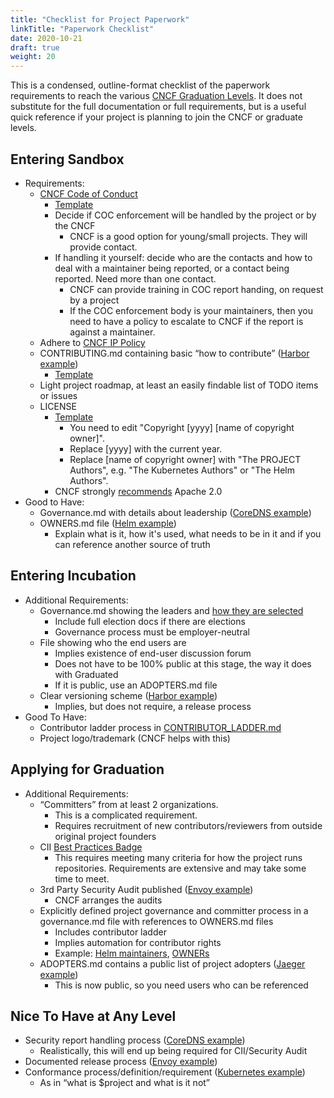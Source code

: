 ```yaml
---
title: "Checklist for Project Paperwork"
linkTitle: "Paperwork Checklist"
date: 2020-10-21
draft: true
weight: 20
---
```


This is a condensed, outline-format checklist of the paperwork requirements to reach the various
[CNCF Graduation Levels](https://github.com/cncf/toc/blob/master/process/graduation_criteria.adoc).
It does not substitute for the full documentation or full requirements, but is a useful quick
reference if your project is planning to join the CNCF or graduate levels.

## Entering Sandbox

*   Requirements:
    *   [CNCF Code of Conduct](https://github.com/cncf/foundation/blob/master/code-of-conduct.md)
        *   [Template](https://github.com/cncf/project-template/blob/master/CODE_OF_CONDUCT.md)
        *   Decide if COC enforcement will be handled by the project or by the CNCF
            *   CNCF is a good option for young/small projects.  They will provide contact.
        *   If handling it yourself: decide who are the contacts and how to deal with a maintainer being reported, or a contact being reported. Need more than one contact.
            *   CNCF can provide training in COC report handing, on request by a project
            *   If the COC enforcement body is your maintainers, then you need to have a policy to escalate to CNCF if the report is against a maintainer.
    *   Adhere to [CNCF IP Policy](https://github.com/cncf/foundation/blob/master/charter.md#11-ip-policy)
    *   CONTRIBUTING.md containing basic “how to contribute” ([Harbor example](https://github.com/goharbor/harbor/blob/master/CONTRIBUTING.md))
        *   [Template](https://github.com/cncf/project-template/blob/master/CONTRIBUTING.md)
    *   Light project roadmap, at least an easily findable list of TODO items or issues
    *   LICENSE
        *   [Template](https://github.com/cncf/project-template/blob/master/LICENSE)
            *   You need to edit "Copyright [yyyy] [name of copyright owner]".
            *   Replace [yyyy] with the current year.
            *   Replace [name of copyright owner] with "The PROJECT Authors", e.g. "The Kubernetes Authors" or "The Helm Authors".
        *   CNCF strongly [recommends](https://www.cncf.io/blog/2017/02/01/cncf-recommends-aslv2/) Apache 2.0
*   Good to Have:
    *   Governance.md with details about leadership ([CoreDNS example](https://github.com/coredns/coredns/blob/master/GOVERNANCE.md))
    *   OWNERS.md file ([Helm example](https://github.com/helm/helm/blob/master/OWNERS))
        *   Explain what is it, how it's used, what needs to be in it and if you can reference another source of truth


## Entering Incubation

*   Additional Requirements:
    *   Governance.md showing the leaders and [how they are selected](https://github.com/cncf/sig-contributor-strategy/blob/master/governance/docs/leadership_selection.md)
        *   Include full election docs if there are elections
        *   Governance process must be employer-neutral
    *   File showing who the end users are
        *   Implies existence of end-user discussion forum
        *   Does not have to be 100% public at this stage, the way it does with Graduated
        *   If it is public, use an ADOPTERS.md file
    *   Clear versioning scheme ([Harbor example](https://github.com/goharbor/harbor/blob/master/RELEASES.md))
        *   Implies, but does not require, a release process
*   Good To Have:
    *   Contributor ladder process in [CONTRIBUTOR_LADDER.md](https://github.com/cncf/project-template/blob/main/CONTRIBUTOR_LADDER.md)
    *   Project logo/trademark (CNCF helps with this)


## Applying for Graduation



*   Additional Requirements:
    *   “Committers” from at least 2 organizations.
        *   This is a complicated requirement.
        *   Requires recruitment of new contributors/reviewers from outside original project founders
    *   CII [Best Practices Badge](https://bestpractices.coreinfrastructure.org/)
        *   This requires meeting many criteria for how the project runs repositories.  Requirements are extensive and may take some time to meet.
    *   3rd Party Security Audit published ([Envoy example](https://github.com/envoyproxy/envoy#security-audit))
        *   CNCF arranges the audits
    *   Explicitly defined project governance and committer process in a governance.md file with references to OWNERS.md files
        *   Includes contributor ladder
        *   Implies automation for contributor rights
        *   Example: [Helm maintainers](https://github.com/helm/community/blob/master/governance/governance.md), [OWNERs](https://github.com/helm/helm/blob/master/OWNERS)
    *   ADOPTERS.md contains a public list of project adopters ([Jaeger example](https://github.com/jaegertracing/jaeger/blob/master/ADOPTERS.md))
        *   This is now public, so you need users who can be referenced

## Nice To Have at Any Level

*   Security report handling process ([CoreDNS example](https://github.com/coredns/coredns/blob/master/.github/SECURITY.md))
    *   Realistically, this will end up being required for CII/Security Audit
*   Documented release process ([Envoy example](https://github.com/envoyproxy/envoy/blob/master/RELEASES.md))
*   Conformance process/definition/requirement ([Kubernetes example](https://github.com/cncf/k8s-conformance))
    *   As in “what is $project and what is it not”
